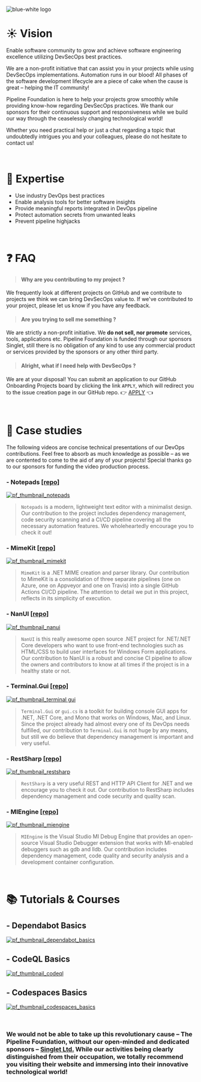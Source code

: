 
![blue-white logo](https://user-images.githubusercontent.com/74899441/133764254-15bde9ef-c7e5-4ab6-9fd1-f22346a35248.png)

# :sunny: Vision

Enable software community to grow and achieve software engineering excellence utilizing DevSecOps best practices.

We are a non-profit initiative that can assist you in your projects while using DevSecOps implementations. Automation runs in our blood! All phases of the software development lifecycle are a piece of cake when the cause is great – helping the IT community!

Pipeline Foundation is here to help your projects grow smoothly while providing know-how regarding DevSecOps practices. We thank our sponsors for their continuous support and responsiveness while we build our way through the ceaselessly changing technological world!

Whether you need practical help or just a chat regarding a topic that undoubtedly intrigues you and your colleagues, please do not hesitate to contact us!

<br>

# :muscle: Expertise

- Use industry DevOps best practices
- Enable analysis tools for better software insights
- Provide meaningful reports integrated in DevOps pipeline
- Protect automation secrets from unwanted leaks
- Prevent pipeline highjacks

<br>

# :question: FAQ

> #### Why are you contributing to my project ?
We frequently look at different projects on GitHub and we contribute to projects we think we can bring DevSecOps value to. If we've contributed to your project, please let us know if you have any feedback.

> #### Are you trying to sell me something ?
We are strictly a non-profit initiative. We **do not sell, nor promote** services, tools, applications etc. Pipeline Foundation is funded through our sponsors Singlet, still there is no obligation of any kind to use any commercial product or services provided by the sponsors or any other third party.

> #### Alright, what if I need help with DevSecOps ?
We are at your disposal! You can submit an application to our GitHub Onboarding Projects board by clicking the link `APPLY`, which will redirect you to the issue creation page in our GitHub repo. 
:point_right: [APPLY](https://github.com/pipeline-foundation/projects/issues/new/choose) :point_left:

<br>

# :eyes: Case studies

The following videos are concise technical presentations of our DevOps contributions. Feel free to absorb as much knowledge as possible – as we are contented to come to the aid of any of your projects! Special thanks go to our sponsors for funding the video production process.

### - Notepads [[repo]](https://github.com/JasonStein/Notepads)
[![pf_thumbnail_notepads](https://user-images.githubusercontent.com/74899441/133767701-d4c08d4c-22bd-4444-9039-24ceb7f9d2ff.png)](https://www.youtube.com/watch?v=g7v9TO4mFbg)
> `Notepads` is a modern, lightweight text editor with a minimalist design. Our contribution to the project includes dependency management, code security scanning and a CI/CD pipeline covering all the necessary automation features. We wholeheartedly encourage you to check it out!

### - MimeKit [[repo]](https://github.com/JasonStein/MimeKit)
[![pf_thumbnail_mimekit](https://user-images.githubusercontent.com/74899441/133768413-336dcbc8-ddc5-40e7-a36b-96f3276c7ec2.png)](https://www.youtube.com/watch?v=4ppEfl40kwQ)
> `MimeKit` is a .NET MIME creation and parser library. Our contribution to MimeKit is a consolidation of three separate pipelines (one on Azure, one on Appveyor and one on Travis) into a single GitHub Actions CI/CD pipeline. The attention to detail we put in this project, reflects in its simplicity of execution.

### - NanUI [[repo]](https://github.com/JasonStein/NanUI)
[![pf_thumbnail_nanui](https://user-images.githubusercontent.com/74899441/133768392-0d7c4d0b-ec68-4153-b9c7-13ddaff63121.png)](https://www.youtube.com/watch?v=xeeE6IjiAaU)
> `NanUI` is this really awesome open source .NET project for .NET/.NET Core developers who want to use front-end technologies such as HTML/CSS to build user interfaces for Windows Form applications. Our contribution to NanUI is a robust and concise CI pipeline to allow the owners and contributors to know at all times if the project is in a healthy state or not.

### - Terminal.Gui [[repo]](https://github.com/JasonStein/Terminal.Gui)
[![pf_thumbnail_terminal gui](https://user-images.githubusercontent.com/74899441/133768375-0acf6efb-a9b8-4f63-a601-370984bba699.png)](https://www.youtube.com/watch?v=mUpt8kyGHx0)
> `Terminal.Gui` or `gui.cs` is a toolkit for building console GUI apps for .NET, .NET Core, and Mono that works on Windows, Mac, and Linux. Since the project already had almost every one of its DevOps needs fulfilled, our contribution to `Terminal.Gui` is not huge by any means, but still we do believe that dependency management is important and very useful.

### - RestSharp [[repo]](https://github.com/JasonStein/RestSharp)
[![pf_thumbnail_restsharp](https://user-images.githubusercontent.com/74899441/133768362-2acf78ea-fc77-4672-9ef9-abc747941a42.png)](https://www.youtube.com/watch?v=GoolULpAhSQ)
> `RestSharp` is a very useful REST and HTTP API Client for .NET and we encourage you to check it out. Our contribution to RestSharp includes dependency management and code security and quality scan.

### - MIEngine [[repo]](https://github.com/JasonStein/MIEngine)
[![pf_thumbnail_miengine](https://user-images.githubusercontent.com/74899441/133768338-5e868738-fecf-41fc-b9f2-46557c8884ca.png)](https://www.youtube.com/watch?v=BWOy1Ir41aU)
> `MIEngine` is the Visual Studio MI Debug Engine that provides an open-source Visual Studio Debugger extension that works with MI-enabled debuggers such as gdb and lldb. Our contribution includes dependency management, code quality and security analysis and a development container configuration.

<br>

# :books: Tutorials & Courses

## - Dependabot Basics
[![pf_thumbnail_dependabot_basics](https://user-images.githubusercontent.com/74899441/133769125-101693aa-1c09-40f5-8fae-c13886a38c3d.png)](https://www.youtube.com/watch?v=C8T5mXqKi9k)

## - CodeQL Basics
[![pf_thumbnail_codeql](https://user-images.githubusercontent.com/74899441/133769133-ffc6228a-ea3c-4892-9581-55c23aa8ee0a.png)](https://www.youtube.com/watch?v=ofJWsYQobiI)

## - Codespaces Basics
[![pf_thumbnail_codespaces_basics](https://user-images.githubusercontent.com/74899441/133769144-0a160a9a-8d55-438f-8963-3de9fb2a7a38.png)](https://www.youtube.com/watch?v=9PHZUk7piPQ)

<br>

### We would not be able to take up this revolutionary cause – The Pipeline Foundation, without our open-minded and dedicated sponsors – [Singlet Ltd.](https://singlet.dev/) While our activities being clearly distinguished from their occupation, we totally recommend you visiting their website and immersing into their innovative technological world!

<!--

**Here are some ideas to get you started:**

🙋‍♀️ A short introduction - what is your organization all about?
🌈 Contribution guidelines - how can the community get involved?
👩‍💻 Useful resources - where can the community find your docs? Is there anything else the community should know?
🍿 Fun facts - what does your team eat for breakfast?
🧙 Remember, you can do mighty things with the power of [Markdown](https://guides.github.com/features/mastering-markdown/)
-->
